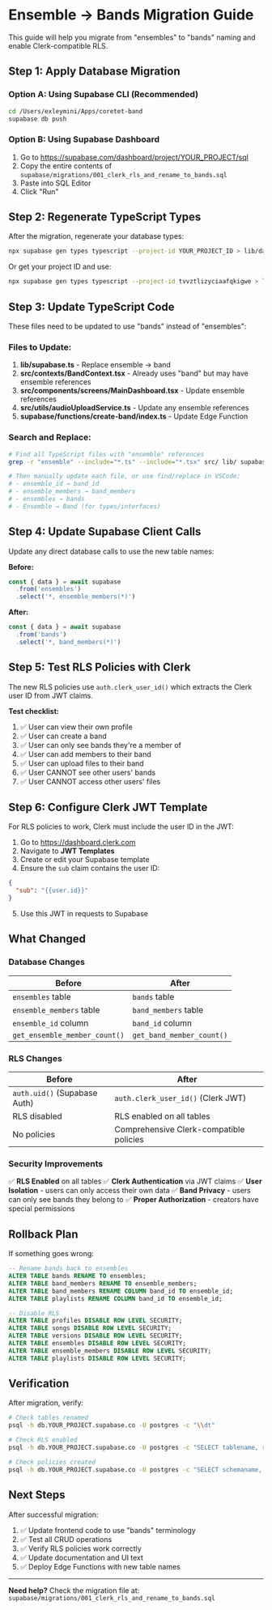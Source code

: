# Ensemble → Bands Migration Guide

This guide will help you migrate from "ensembles" to "bands" naming and enable Clerk-compatible RLS.

## Step 1: Apply Database Migration

### Option A: Using Supabase CLI (Recommended)

```bash
cd /Users/exleymini/Apps/coretet-band
supabase db push
```

### Option B: Using Supabase Dashboard

1. Go to https://supabase.com/dashboard/project/YOUR_PROJECT/sql
2. Copy the entire contents of `supabase/migrations/001_clerk_rls_and_rename_to_bands.sql`
3. Paste into SQL Editor
4. Click "Run"

## Step 2: Regenerate TypeScript Types

After the migration, regenerate your database types:

```bash
npx supabase gen types typescript --project-id YOUR_PROJECT_ID > lib/database.types.ts
```

Or get your project ID and use:
```bash
npx supabase gen types typescript --project-id tvvztlizyciaafqkigwe > lib/database.types.ts
```

## Step 3: Update TypeScript Code

These files need to be updated to use "bands" instead of "ensembles":

### Files to Update:

1. **lib/supabase.ts** - Replace ensemble → band
2. **src/contexts/BandContext.tsx** - Already uses "band" but may have ensemble references
3. **src/components/screens/MainDashboard.tsx** - Update ensemble references
4. **src/utils/audioUploadService.ts** - Update any ensemble references
5. **supabase/functions/create-band/index.ts** - Update Edge Function

### Search and Replace:

```bash
# Find all TypeScript files with "ensemble" references
grep -r "ensemble" --include="*.ts" --include="*.tsx" src/ lib/ supabase/functions/

# Then manually update each file, or use find/replace in VSCode:
# - ensemble_id → band_id
# - ensemble_members → band_members
# - ensembles → bands
# - Ensemble → Band (for types/interfaces)
```

## Step 4: Update Supabase Client Calls

Update any direct database calls to use the new table names:

**Before:**
```typescript
const { data } = await supabase
  .from('ensembles')
  .select('*, ensemble_members(*)')
```

**After:**
```typescript
const { data } = await supabase
  .from('bands')
  .select('*, band_members(*)')
```

## Step 5: Test RLS Policies with Clerk

The new RLS policies use `auth.clerk_user_id()` which extracts the Clerk user ID from JWT claims.

**Test checklist:**

1. ✅ User can view their own profile
2. ✅ User can create a band
3. ✅ User can only see bands they're a member of
4. ✅ User can add members to their band
5. ✅ User can upload files to their band
6. ✅ User CANNOT see other users' bands
7. ✅ User CANNOT access other users' files

## Step 6: Configure Clerk JWT Template

For RLS policies to work, Clerk must include the user ID in the JWT:

1. Go to https://dashboard.clerk.com
2. Navigate to **JWT Templates**
3. Create or edit your Supabase template
4. Ensure the `sub` claim contains the user ID:

```json
{
  "sub": "{{user.id}}"
}
```

5. Use this JWT in requests to Supabase

## What Changed

### Database Changes

| Before | After |
|--------|-------|
| `ensembles` table | `bands` table |
| `ensemble_members` table | `band_members` table |
| `ensemble_id` column | `band_id` column |
| `get_ensemble_member_count()` | `get_band_member_count()` |

### RLS Changes

| Before | After |
|--------|-------|
| `auth.uid()` (Supabase Auth) | `auth.clerk_user_id()` (Clerk JWT) |
| RLS disabled | RLS enabled on all tables |
| No policies | Comprehensive Clerk-compatible policies |

### Security Improvements

✅ **RLS Enabled** on all tables
✅ **Clerk Authentication** via JWT claims
✅ **User Isolation** - users can only access their own data
✅ **Band Privacy** - users can only see bands they belong to
✅ **Proper Authorization** - creators have special permissions

## Rollback Plan

If something goes wrong:

```sql
-- Rename bands back to ensembles
ALTER TABLE bands RENAME TO ensembles;
ALTER TABLE band_members RENAME TO ensemble_members;
ALTER TABLE band_members RENAME COLUMN band_id TO ensemble_id;
ALTER TABLE playlists RENAME COLUMN band_id TO ensemble_id;

-- Disable RLS
ALTER TABLE profiles DISABLE ROW LEVEL SECURITY;
ALTER TABLE songs DISABLE ROW LEVEL SECURITY;
ALTER TABLE versions DISABLE ROW LEVEL SECURITY;
ALTER TABLE ensembles DISABLE ROW LEVEL SECURITY;
ALTER TABLE ensemble_members DISABLE ROW LEVEL SECURITY;
ALTER TABLE playlists DISABLE ROW LEVEL SECURITY;
```

## Verification

After migration, verify:

```bash
# Check tables renamed
psql -h db.YOUR_PROJECT.supabase.co -U postgres -c "\\dt"

# Check RLS enabled
psql -h db.YOUR_PROJECT.supabase.co -U postgres -c "SELECT tablename, rowsecurity FROM pg_tables WHERE schemaname = 'public';"

# Check policies created
psql -h db.YOUR_PROJECT.supabase.co -U postgres -c "SELECT schemaname, tablename, policyname FROM pg_policies;"
```

## Next Steps

After successful migration:

1. ✅ Update frontend code to use "bands" terminology
2. ✅ Test all CRUD operations
3. ✅ Verify RLS policies work correctly
4. ✅ Update documentation and UI text
5. ✅ Deploy Edge Functions with new table names

---

**Need help?** Check the migration file at:
`supabase/migrations/001_clerk_rls_and_rename_to_bands.sql`
